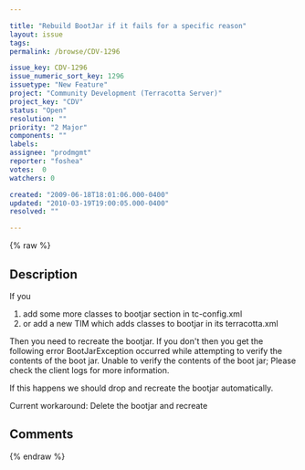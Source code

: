 ```yaml
---

title: "Rebuild BootJar if it fails for a specific reason"
layout: issue
tags: 
permalink: /browse/CDV-1296

issue_key: CDV-1296
issue_numeric_sort_key: 1296
issuetype: "New Feature"
project: "Community Development (Terracotta Server)"
project_key: "CDV"
status: "Open"
resolution: ""
priority: "2 Major"
components: ""
labels: 
assignee: "prodmgmt"
reporter: "foshea"
votes:  0
watchers: 0

created: "2009-06-18T18:01:06.000-0400"
updated: "2010-03-19T19:00:05.000-0400"
resolved: ""

---
```




{% raw %}



## Description

<div markdown="1" class="description">

If you 
1. add some more classes to bootjar section in tc-config.xml 
2. or add a new TIM which adds classes to bootjar in its terracotta.xml 

Then you need to recreate the bootjar.  If you don't then you get the following error
BootJarException occurred while attempting to verify the contents of the boot jar. Unable to verify the contents of the boot jar; Please check the client logs for more information. 

If this happens we should drop and recreate the bootjar automatically.

Current workaround: Delete the bootjar and recreate 

</div>

## Comments



{% endraw %}
